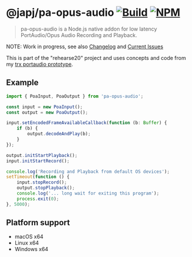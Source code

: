 # @japj/pa-opus-audio [![Build](https://github.com/japj/pa-opus-audio/workflows/Build/badge.svg?branch=master)](https://github.com/japj/pa-opus-audio/actions?query=workflow%3ABuild) [![NPM](https://img.shields.io/npm/v/pa-opus-audio.svg?maxAge=3600)](https://www.npmjs.com/package/pa-opus-audio)

> pa-opus-audio is a Node.js native addon for low latency PortAudio/Opus Audio Recording and Playback.

NOTE: Work in progress, see also [Changelog](https://github.com/japj/pa-opus-audio/blob/master/CHANGELOG.md) and [Current Issues](https://github.com/japj/pa-opus-audio/issues)

This is part of the "rehearse20" project and uses concepts and code from my [trx portaudio prototype](https://github.com/japj/trx).

## Example

```ts
import { PoaInput, PoaOutput } from 'pa-opus-audio';

const input = new PoaInput();
const output = new PoaOutput();

input.setEncodedFrameAvailableCallback(function (b: Buffer) {
    if (b) {
        output.decodeAndPlay(b);
    }
});

output.initStartPlayback();
input.initStartRecord();

console.log('Recording and Playback from default OS devices');
setTimeout(function () {
    input.stopRecord();
    output.stopPlayback();
    console.log('... long wait for exiting this program');
    process.exit(0);
}, 5000);
```

## Platform support

- macOS x64
- Linux x64
- Windows x64
